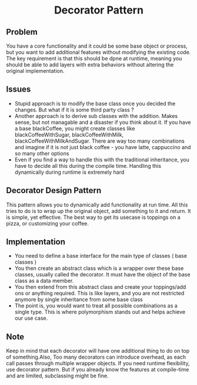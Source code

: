 <h1 align="center">Decorator Pattern</h1>

## Problem
You have a core functionality and it could be some base object or process, but you want to add additional features without modifying the existing code. The key requirement is that this should be dpne at runtime, meaning you should be able to add layers with extra behaviors without altering the original implementation.

## Issues
- Stupid approach is to modify the base class once you decided the changes. But what if it is some third party class ?
- Another approach is to derive sub classes with the addition. Makes sense, but not managable and a disaster if you think about it. If you have a base blackCoffee, you might create classes like blackCoffeeWithSugar, blackCoffeeWithMilk, blackCoffeeWithMilkAndSugar. There are way too many combinations and imagine if it is not just black coffee - you have latte, cappuccino and so many other options
- Even if you find a way to handle this with the traditional inheritance, you have to decide all this during the compile time. Handling this dynamically during runtime is extremely hard

## Decorator Design Pattern
This pattern allows you to dynamically add functionality at run time. All this tries to do is to wrap up the original object, add something to it and return. It is simple, yet effective. The best way to get its usecase is toppings on a pizza, or customizing your coffee.

## Implementation
- You need to define a base interface for the main type of classes ( base classes )
- You then create an abstract class which is a wrapper over these base classes, usually called the decorator. It must have the object of the base class as a data member.
- You then extend from this abstract class and create your toppings/add ons or anything required. This is like layers, and you are not restricted anymore by single inheritance from some base class
- The point is, you would want to treat all possible combinations as a single type. This is where polymorphism stands out and helps achieve our use case.

## Note
Keep in mind that each decorator will have one additional thing to do on top of something.Also, Too many decorators can introduce overhead, as each call passes through multiple wrapper objects. If you need runtime flexibility, use decorator pattern. But if you already know the features at compile-time and are limited, subclassing might be fine.

